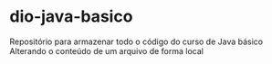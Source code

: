 # dio-java-basico
Repositório para armazenar todo o código do curso de Java básico
Alterando o conteúdo de um arquivo de forma local